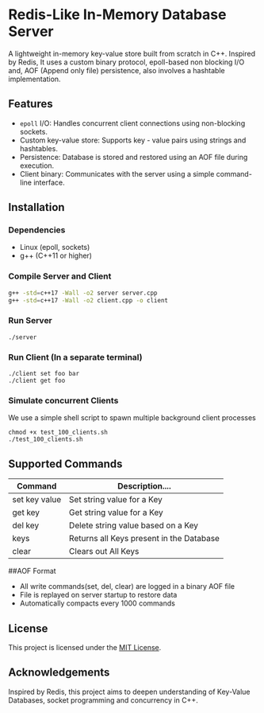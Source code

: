 
# Redis-Like In-Memory Database Server

A lightweight in-memory key-value store built from scratch in C++. Inspired by Redis, It uses a custom binary protocol, epoll-based non blocking I/O and, AOF (Append only file) persistence, also involves a hashtable implementation.



## Features
- `epoll` I/O: Handles concurrent client connections using non-blocking sockets.
- Custom key-value store: Supports key - value pairs using strings and hashtables.
- Persistence: Database is stored and restored using an AOF file during execution.
- Client binary: Communicates with the server using a simple command-line interface.


## Installation
### Dependencies
- Linux (epoll, sockets)
- g++ (C++11 or higher)
### Compile Server and Client

```bash
g++ -std=c++17 -Wall -o2 server server.cpp
g++ -std=c++17 -Wall -o2 client.cpp -o client
```
### Run Server
```
./server
```
### Run Client (In a separate terminal)
```
./client set foo bar
./client get foo
```

### Simulate concurrent Clients
We use a simple shell script to spawn multiple background client processes
```
chmod +x test_100_clients.sh
./test_100_clients.sh
```

## Supported Commands

| Command	    |  Description....|
|---------------|-----------------| 
|set key value  |Set string value for a Key|
|get key	    |Get string value for a Key|
|del key      |Delete string value based on a Key|
|keys         |Returns all Keys present in the Database|
|clear        |Clears out All Keys|
##AOF Format
- All write commands(set, del, clear) are logged in a binary AOF file
- File is replayed on server startup to restore data
- Automatically compacts every 1000 commands

## License
This project is licensed under the [MIT License](LICENSE).

## Acknowledgements
Inspired by Redis, this project aims to deepen understanding of Key-Value Databases, socket programming and concurrency in C++.
